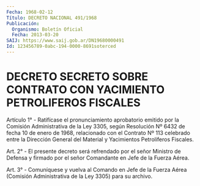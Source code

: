 ```yaml
---
Fecha: 1968-02-12
Título: DECRETO NACIONAL 491/1968
Publicación:
  Organismo: Boletín Oficial
  Fecha: 2013-03-20
SAIJ: https://www.saij.gob.ar/DN19680000491
Id: 123456789-0abc-194-0000-8691soterced
---
```

# DECRETO SECRETO SOBRE CONTRATO CON YACIMIENTO PETROLIFEROS FISCALES

<a id="1"></a>
Artículo 1° - Ratifícase el pronunciamiento aprobatorio emitido por la Comisión Administrativa de la Ley 3305, según Resolución Nº 6432 de fecha 10 de enero de 1968, relacionado con el Contrato Nº 113 celebrado entre la Dirección General del Material y Yacimientos Petrolíferos Fiscales.

<a id="2"></a>
Art. 2° - El presente decreto será refrendado por el señor Ministro de Defensa y firmado por el señor Comandante en Jefe de la Fuerza Aérea.

<a id="3"></a>
Art. 3° - Comuníquese y vuelva al Comando en Jefe de la Fuerza Aérea (Comisión Administrativa de la Ley 3305) para su archivo.